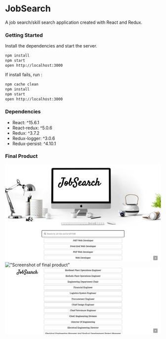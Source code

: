 # JobSearch

A job search/skill search application created with React and Redux.

### Getting Started


Install the dependencies and start the server.

```
npm install
npm start
open http://localhost:3000
```
If install fails, run :

```
npm cache clean
npm install
npm start
open http://localhost:3000
```


### Dependencies

* React: ^15.6.1
* React-redux: ^5.0.6
* Redux: ^3.7.2
* Redux-logger: ^3.0.6
* Redux-persist: ^4.10.1

### Final Product
!["Screenshot of final product"](https://github.com/mmumby/jobSearch/blob/master/src/styles/img/home.png)
!["Screenshot of final product"](https://github.com/mmumby/jobSearch/blob/master/src/styles/img/skills.png)
!["Screenshot of final product"](https://github.com/mmumby/jobSearch/blob/master/src/styles/img/search.png)

